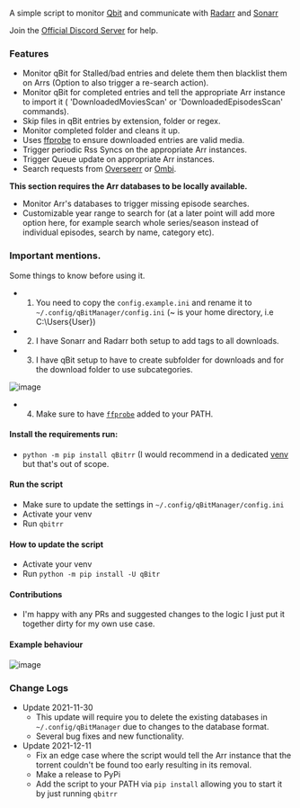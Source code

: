 A simple script to monitor [Qbit](https://github.com/qbittorrent/qBittorrent) and communicate with [Radarr](https://github.com/Radarr/Radarr) and [Sonarr](https://github.com/Sonarr/Sonarr)

Join the [Official Discord Server](https://discord.gg/FT3puape2A) for help.


### Features
  - Monitor qBit for Stalled/bad entries and delete them then blacklist them on Arrs (Option to also trigger a re-search action).
  - Monitor qBit for completed entries and tell the appropriate Arr instance to import it ( 'DownloadedMoviesScan' or 'DownloadedEpisodesScan' commands).
  - Skip files in qBit entries by extension, folder or regex.
  - Monitor completed folder and cleans it up.
  - Uses [ffprobe](https://github.com/FFmpeg/FFmpeg) to ensure downloaded entries are valid media.
  - Trigger periodic Rss Syncs on the appropriate Arr instances.
  - Trigger Queue update on appropriate Arr instances.
  - Search requests from [Overseerr](https://github.com/sct/overseerr) or [Ombi](https://github.com/Ombi-app/Ombi).
  
  __This section requires the Arr databases to be locally available.__
  - Monitor Arr's databases to trigger missing episode searches.
  - Customizable year range to search for (at a later point will add more option here, for example search whole series/season instead of individual episodes, search by name, category etc).
  

### Important mentions.

Some things to know before using it.

-
    1. You need to copy the `config.example.ini` and rename it to `~/.config/qBitManager/config.ini` (~ is your home directory, i.e C:\Users\{User})
-
    2. I have Sonarr and Radarr both setup to add tags to all downloads.
-
    3. I have qBit setup to have to create subfolder for downloads and for the download folder to
       use subcategories.

![image](https://user-images.githubusercontent.com/27962761/139117102-ec1d321a-1e64-4880-8ad1-ee2c9b805f92.png)

-
    4. Make sure to have [`ffprobe`](https://www.ffmpeg.org/download.html) added to your PATH.

#### Install the requirements run:

- `python -m pip install qBitrr` (I would recommend in a dedicated [venv](https://docs.python.org/3.3/library/venv.html) but that's out of scope.

#### Run the script

- Make sure to update the settings in `~/.config/qBitManager/config.ini`
- Activate your venv
- Run `qbitrr`

#### How to update the script
- Activate your venv
- Run `python -m pip install -U qBitr`

#### Contributions

- I'm happy with any PRs and suggested changes to the logic I just put it together dirty for my own use case.

#### Example behaviour
![image](https://user-images.githubusercontent.com/27962761/139675283-f1b09955-d9b3-448c-b64c-1de58c1cddcb.png)


### Change Logs
 - Update 2021-11-30 
   - This update will require you to delete the existing databases in `~/.config/qBitManager` due to changes to the database format.
   - Several bug fixes and new functionality.
 - Update 2021-12-11
   - Fix an edge case where the script would tell the Arr instance that the torrent couldn't be found too early resulting in its removal.
   - Make a release to PyPi
   - Add the script to your PATH via `pip install` allowing you to start it by just running `qbitrr` 